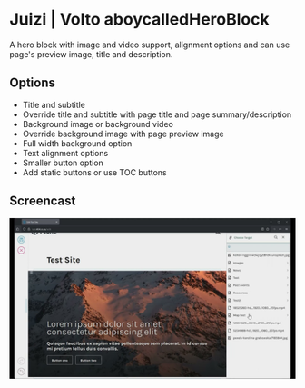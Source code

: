 # Juizi | Volto aboycalledHeroBlock
A hero block with image and video support, alignment options and can use page's preview image, title and description.

## Options
- Title and subtitle
- Override title and subtitle with page title and page summary/description
- Background image or background video
- Override background image with page preview image
- Full width background option
- Text alignment options
- Smaller button option
- Add static buttons or use TOC buttons

## Screencast
[![Watch the video](https://github.com/juizi-com/volto-aboycalledHeroBlock/blob/5c36623210b84e55b548adf1e3202d10c0a4225e/Screencast%20Cover%20-%209%20May%202025.jpg)](https://github.com/juizi-com/volto-aboycalledHeroBlock/raw/a7051ed5f9b8354257e819d75064315fcaae2273/Screencast%20-%209%20May%202025.mp4)
